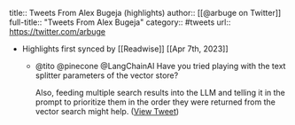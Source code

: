 title:: Tweets From Alex Bugeja (highlights)
author:: [[@arbuge on Twitter]]
full-title:: "Tweets From Alex Bugeja"
category:: #tweets
url:: https://twitter.com/arbuge

- Highlights first synced by [[Readwise]] [[Apr 7th, 2023]]
	- @tito @pinecone @LangChainAI Have you tried playing with the text splitter parameters of the vector store?
	  
	  Also, feeding multiple search results into the LLM and telling it in the prompt to prioritize them in the order they were returned from the vector search might help. ([View Tweet](https://twitter.com/arbuge/status/1642937134339309570))